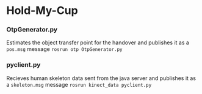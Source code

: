# Hold-My-Cup

### OtpGenerator.py
Estimates the object transfer point for the handover and publishes it as a `pos.msg` message
`rosrun otp OtpGenerator.py`

### pyclient.py
Recieves human skeleton data sent from the java server and publishes it as a `skeleton.msg` message
`rosrun kinect_data pyclient.py`
